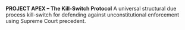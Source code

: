 **PROJECT APEX – The Kill-Switch Protocol**
A universal structural due process kill-switch for defending against unconstitutional enforcement using Supreme Court precedent.
